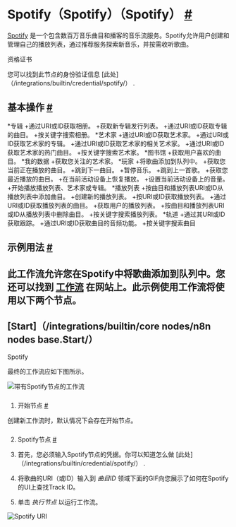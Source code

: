 


 Spotify（Spotify）（Spotify）
 [#](#spotify "永久链接")
=========================================



[Spotify](https://www.spotify.com/) 
 是一个包含数百万音乐曲目和播客的音乐流服务。Spotify允许用户创建和管理自己的播放列表，通过推荐服务探索新音乐，并按需收听歌曲。
 




 资格证书
 



 您可以找到此节点的身份验证信息
 [此处]（/integrations/builtin/credential/spotify/）
 .
 




 基本操作
 [#](#基本操作 "永久链接")
-----------------------------------------------------------


*专辑
	+通过URI或ID获取相册。
	+获取新专辑发行列表。
	+通过URI或ID获取专辑的曲目。
	+按关键字搜索相册。
*艺术家
	+通过URI或ID获取艺术家。
	+通过URI或ID获取艺术家的专辑。
	+通过URI或ID获取艺术家的相关艺术家。
	+通过URI或ID获取艺术家的热门曲目。
	+按关键字搜索艺术家。
*图书馆
	+获取用户喜欢的曲目。
*我的数据
	+获取您关注的艺术家。
*玩家
	+将歌曲添加到队列中。
	+获取您当前正在播放的曲目。
	+跳到下一曲目。
	+暂停音乐。
	+跳到上一首歌。
	+获取您最近播放的曲目。
	+在当前活动设备上恢复播放。
	+设置当前活动设备上的音量。
	+开始播放播放列表、艺术家或专辑。
*播放列表
	+按曲目和播放列表URI或ID从播放列表中添加曲目。
	+创建新的播放列表。
	+按URI或ID获取播放列表。
	+通过URI或ID获取播放列表的曲目。
	+获取用户的播放列表。
	+按曲目和播放列表URI或ID从播放列表中删除曲目。
	+按关键字搜索播放列表。
*轨道
	+通过其URI或ID获取跟踪。
	+通过URI或ID获取曲目的音频功能。
	+按关键字搜索曲目



 示例用法
 [#](#示例用法 "永久链接")
-----------------------------------------------------



 此工作流允许您在Spotify中将歌曲添加到队列中。您还可以找到
 [工作流](https://n8n.io/workflows/440) 
 在网站上。此示例使用工作流将使用以下两个节点。
-
 [Start]（/integrations/builtin/core nodes/n8n nodes base.Start/）
 -
 Spotify




 最终的工作流应如下图所示。
 



![带有Spotify节点的工作流](https://d33wubrfki0l68.cloudfront.net/ec3fc6f33fa24800fbeb6931f68782e7ab9d0230/d55c6/_images/integrations/builtin/app-nodes/spotify/workflow.png)



### 
 1. 开始节点
 [#](#1-start-node "永久链接")



 创建新工作流时，默认情况下会存在开始节点。
 


### 
 2. Spotify节点
 [#](#2-spotify-node "永久链接")


1. 首先，您必须输入Spotify节点的凭据。你可以知道怎么做
 [此处]（/integrations/builtin/credential/spotify/）
 .
2. 将歌曲的URI（或ID）输入到
 *曲目ID*
 领域下面的GIF向您展示了如何在Spotify的UI上查找Track ID。
3. 单击
 *执行节点*
 以运行工作流。



![Spotify URI](https://d33wubrfki0l68.cloudfront.net/2b37c8498cc9dfae1d09358cac55fb7b391c78e9/69b1d/_images/integrations/builtin/app-nodes/spotify/spotifyuri.gif)





